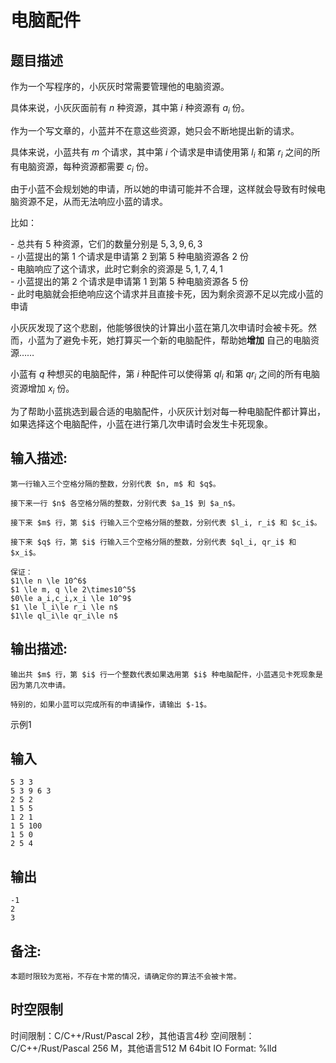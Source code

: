 # 电脑配件

## 题目描述

作为一个写程序的，小灰灰时常需要管理他的电脑资源。  
  
具体来说，小灰灰面前有 $n$ 种资源，其中第 $i$ 种资源有 $a_i$ 份。  
  
作为一个写文章的，小蓝并不在意这些资源，她只会不断地提出新的请求。  
  
具体来说，小蓝共有 $m$ 个请求，其中第 $i$ 个请求是申请使用第 $l_i$ 和第 $r_i$ 之间的所有电脑资源，每种资源都需要 $c_i$ 份。  
  
由于小蓝不会规划她的申请，所以她的申请可能并不合理，这样就会导致有时候电脑资源不足，从而无法响应小蓝的请求。  
  
比如：  
  
\- 总共有 $5$ 种资源，它们的数量分别是 $5, 3, 9, 6, 3$  
\- 小蓝提出的第 $1$ 个请求是申请第 $2$ 到第 $5$ 种电脑资源各 $2$ 份  
\- 电脑响应了这个请求，此时它剩余的资源是 $5, 1, 7, 4, 1$  
\- 小蓝提出的第 $2$ 个请求是申请第 $1$ 到第 $5$ 种电脑资源各 $5$ 份  
\- 此时电脑就会拒绝响应这个请求并且直接卡死，因为剩余资源不足以完成小蓝的申请  
  
小灰灰发现了这个悲剧，他能够很快的计算出小蓝在第几次申请时会被卡死。然而，小蓝为了避免卡死，她打算买一个新的电脑配件，帮助她**增加** 自己的电脑资源……  
  
小蓝有 $q$ 种想买的电脑配件，第 $i$ 种配件可以使得第 $ql_i$ 和第 $qr_i$ 之间的所有电脑资源增加 $x_i$ 份。  
  
为了帮助小蓝挑选到最合适的电脑配件，小灰灰计划对每一种电脑配件都计算出，如果选择这个电脑配件，小蓝在进行第几次申请时会发生卡死现象。

## 输入描述:
    
    
    第一行输入三个空格分隔的整数，分别代表 $n, m$ 和 $q$。  
      
    接下来一行 $n$ 各空格分隔的整数，分别代表 $a_1$ 到 $a_n$。  
      
    接下来 $m$ 行，第 $i$ 行输入三个空格分隔的整数，分别代表 $l_i, r_i$ 和 $c_i$。  
      
    接下来 $q$ 行，第 $i$ 行输入三个空格分隔的整数，分别代表 $ql_i, qr_i$ 和 $x_i$。  
      
    保证：  
    $1\le n \le 10^6$  
    $1 \le m, q \le 2\times10^5$  
    $0\le a_i,c_i,x_i \le 10^9$  
    $1 \le l_i\le r_i \le n$   
    $1\le ql_i\le qr_i\le n$

## 输出描述:
    
    
    输出共 $m$ 行，第 $i$ 行一个整数代表如果选用第 $i$ 种电脑配件，小蓝遇见卡死现象是因为第几次申请。  
      
    特别的，如果小蓝可以完成所有的申请操作，请输出 $-1$。

示例1 

## 输入
    
    
    5 3 3
    5 3 9 6 3
    2 5 2
    1 5 5
    1 2 1
    1 5 100
    1 5 0
    2 5 4

## 输出
    
    
    -1
    2
    3

## 备注:
    
    
    本题时限较为宽裕，不存在卡常的情况，请确定你的算法不会被卡常。


## 时空限制

时间限制：C/C++/Rust/Pascal 2秒，其他语言4秒
空间限制：C/C++/Rust/Pascal 256 M，其他语言512 M
64bit IO Format: %lld